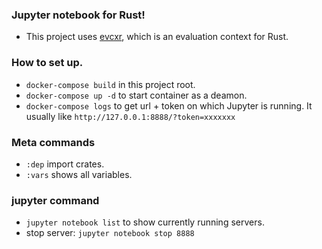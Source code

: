 ### Jupyter notebook for Rust!

- This project uses [evcxr](https://github.com/google/evcxr), which is an evaluation context for Rust.

### How to set up.

- `docker-compose build` in this project root.
- `docker-compose up -d` to start container as a deamon.
- `docker-compose logs` to get url + token on which Jupyter is running. It usually like `http://127.0.0.1:8888/?token=xxxxxxx`

### Meta commands

- `:dep` import crates.
- `:vars` shows all variables.

### jupyter command

- `jupyter notebook list` to show currently running servers.
- stop server: `jupyter notebook stop 8888`
